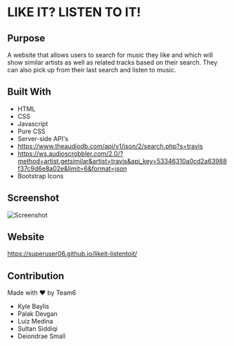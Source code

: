 #  LIKE IT? LISTEN TO IT!

## Purpose
A website that allows users to search for music they like and which will show similar artists as well as related tracks based on their search. They can also pick up from their last search and listen to music. 

## Built With
* HTML
* CSS
* Javascript
* Pure CSS
* Server-side API's
* https://www.theaudiodb.com/api/v1/json/2/search.php?s=travis
* https://ws.audioscrobbler.com/2.0/?method=artist.getsimilar&artist=travis&api_key=53346310a0cd2a63988f37c9d6e8a02e&limit=6&format=json
* Bootstrap Icons

## Screenshot
![Screenshot](./assets/images/likeit-listentoit.gif)

## Website
https://superuser06.github.io/likeit-listentoit/

## Contribution
Made with ❤️ by Team6
* Kyle Baylis
* Palak Devgan
* Luiz Medina
* Sultan Siddiqi
* Deiondrae Small
